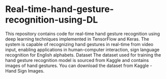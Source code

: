 # Real-time-hand-gesture-recognition-using-DL
This repository contains code for real-time hand gesture recognition using deep learning techniques implemented in TensorFlow and Keras. The system is capable of recognizing hand gestures in real-time from video input, enabling applications in human-computer interaction, sign language recognition for English alphabets.
Dataset
The dataset used for training the hand gesture recognition model is sourced from Kaggle and contains images of hand gestures. You can download the dataset from Kaggle - Hand Sign Images.
